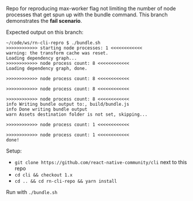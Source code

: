 Repo for reproducing max-worker flag not limiting the number of node processes that get spun up with the bundle command. This branch demonstrates the **fail scenario**.

Expected output on this branch:

```
~/code/ws/rn-cli-repro $ ./bundle.sh
>>>>>>>>>>>> starting node processes: 1 <<<<<<<<<<<<
warning: the transform cache was reset.
Loading dependency graph...
>>>>>>>>>>>> node process count: 8 <<<<<<<<<<<<
Loading dependency graph, done.

>>>>>>>>>>>> node process count: 8 <<<<<<<<<<<<

>>>>>>>>>>>> node process count: 8 <<<<<<<<<<<<

>>>>>>>>>>>> node process count: 8 <<<<<<<<<<<<
info Writing bundle output to:, build/bundle.js
info Done writing bundle output
warn Assets destination folder is not set, skipping...

>>>>>>>>>>>> node process count: 1 <<<<<<<<<<<<

>>>>>>>>>>>> node process count: 1 <<<<<<<<<<<<
done!
```

Setup:

* `git clone https://github.com/react-native-community/cli` next to this repo
* `cd cli && checkout 1.x`
* `cd .. && cd rn-cli-repo && yarn install`

Run with `./bundle.sh`
